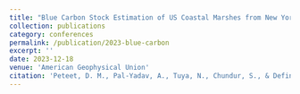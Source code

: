 ```yaml
---
title: "Blue Carbon Stock Estimation of US Coastal Marshes from New York to Georgia: How Much Do We Have to Lose?"
collection: publications
category: conferences
permalink: /publication/2023-blue-carbon
excerpt: ''
date: 2023-12-18
venue: 'American Geophysical Union'
citation: 'Peteet, D. M., Pal-Yadav, A., Tuya, N., Chundur, S., & Defino, C. (2023, December). Blue Carbon Stock Estimation of US Coastal Marshes from New York to Georgia: How Much Do We Have to Lose?. In 23rd Meeting of the American Geophysical Union (AGU) (No. AGU2023 B53B-03).'
---
```

